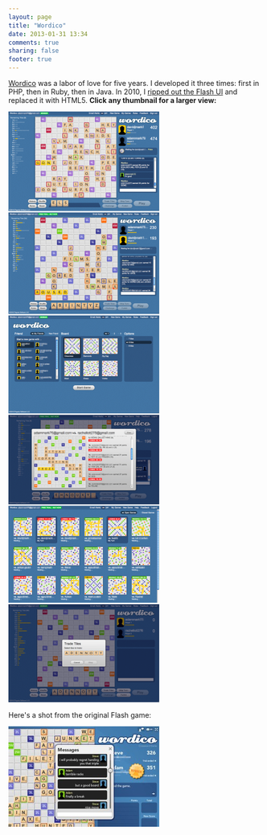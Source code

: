 ```yaml
---
layout: page
title: "Wordico"
date: 2013-01-31 13:34
comments: true
sharing: false
footer: true
---
```


[Wordico][1] was a labor of love for five years. I developed it three times:
first in PHP, then in Ruby, then in Java. In 2010, I [ripped out the Flash UI][2]
and replaced it with HTML5. **Click any thumbnail for a larger view:**

[![](/images/work/wordico-board-fourscore-300x198.png)](/images/work/wordico-board-fourscore.png)
[![](/images/work/wordico-board-vortex-300x202.png)](/images/work/wordico-board-vortex.png)
[![](/images/work/wordico-create-300x195.png)](/images/work/wordico-create.png)
[![](/images/work/wordico-history-300x178.png)](/images/work/wordico-history.png)
[![](/images/work/wordico-list-300x193.png)](/images/work/wordico-list.png)
[![](/images/work/wordico-trade-300x195.png)](/images/work/wordico-trade.png)

Here's a shot from the original Flash game:

[![](/images/work/wordico-flash-300x200.jpg)](/images/work/wordico-flash.jpg)

[1]: http://www.wordico.com
[2]: http://www.html5rocks.com/tutorials/casestudies/wordico.html